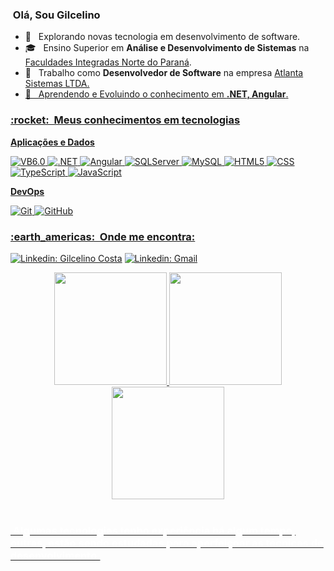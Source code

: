 <h3> &nbsp;Olá, Sou Gilcelino  </h3>

- 🤔 &nbsp; Explorando novas tecnologia em desenvolvimento de software.
- 🎓 &nbsp; Ensino Superior em **Análise e Desenvolvimento de Sistemas** na <a href="https://www.unopar.com.br/institucional/nossa-historia/">Faculdades Integradas Norte do Paraná</a>.
- 💼 &nbsp; Trabalho como **Desenvolvedor de Software** na empresa <a href="https://atlantasistemas.com.br">Atlanta Sistemas LTDA.
- 🌱 &nbsp; Aprendendo e Evoluindo o conhecimento em **.NET, Angular**.

<h3> :rocket: &nbsp;Meus conhecimentos em tecnologias </h3>

**Aplicações e Dados**

  ![VB6.0](https://img.shields.io/badge/-VB.6.0-333333?syle=flat&logo=visual-basic&logoColor=68217A)
  ![.NET](https://img.shields.io/badge/-.NET-333333?syle=flat&logo=VisualStudio&logoColor=68217A)
  ![Angular](https://img.shields.io/badge/-Angular-333333?syle=flat&logo=Angular&logoColor=D62F34)
  ![SQLServer](https://img.shields.io/badge/-SQLServer-333333?style=flat&logo=SQLServer)
  ![MySQL](https://img.shields.io/badge/-MySQL-333333?style=flat&logo=mysql)
  ![HTML5](https://img.shields.io/badge/-HTML5-333333?style=flat&logo=HTML5)
  ![CSS](https://img.shields.io/badge/-CSS-333333?style=flat&logo=CSS3&logoColor=1572B6)
  ![TypeScript](https://img.shields.io/badge/-TypeScript-333333?style=flat&logo=TypeScript&logoColor=1572B6)
  ![JavaScript](https://img.shields.io/badge/-JavaScript-333333?style=flat&logo=JavaScript&logoColor=EECB01)

**DevOps**

  ![Git](https://img.shields.io/badge/-Git-333333?style=flat&logo=git)
  ![GitHub](https://camo.githubusercontent.com/544426317a6c6226b7f6b3367232378ea367aa5001a41da4f302a77f9959909f/68747470733a2f2f696d672e736869656c64732e696f2f62616467652f2d4769744875622d3333333333333f7374796c653d666c6174266c6f676f3d676974687562)
  	
<h3> :earth_americas: &nbsp;Onde me encontra: </h3> 

[![Linkedin: Gilcelino Costa](https://img.shields.io/badge/-Gilcelino_Costa-blue?style=flat-square&logo=Linkedin&logoColor=white&link=https://www.linkedin.com/in/gilcelino-costa-492643202/)](https://www.linkedin.com/in/gilcelino-c%C3%A9sar-da-costa-492643202/)
[![Linkedin: Gmail](https://img.shields.io/badge/-Email-E53930?style=flat-square&logo=GMAIL&logoColor=white&link=mailto:gilcelino@gmail.com)](mailto:gilcelino@gmail.com)
<div align="center">
  <a href="https://github.com/gilcelino">
  <img height="180em" src="https://github-readme-stats.vercel.app/api?username=gilcelino&show_icons=true&theme=dark&include_all_commits=true&count_private=true"/>
  <img height="180em" src="[![Top Langs](https://github-readme-stats.vercel.app/api/top-langs/?username=gilcelino&layout=compact)](https://github.com/anuraghazra/github-readme-stats)">
  <img height="180em" src="https://github-readme-stats.vercel.app/api/top-langs/?username=gilcelino&layout=compact&langs_count=7&theme=dark"/>
</div>
  
 <div style="display: inline_block"><br>
     <h3 style="color:#FFFFFF"> &nbsp;Algumas tecnologias tenho experiência há algum tempo, outras, estão sendo estudadas para aperfeiçoar as técnicas de desenvolvimento.</h3>
</div>
